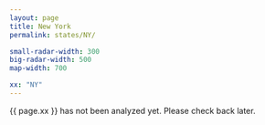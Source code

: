 ```yaml
---
layout: page
title: New York
permalink: states/NY/

small-radar-width: 300
big-radar-width: 500
map-width: 700

xx: "NY"
---
```


<p>{{ page.xx }} has not been analyzed yet. Please check back later.</p>